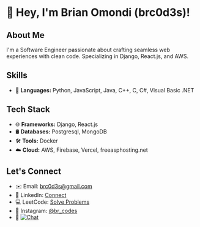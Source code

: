 # 👋 Hey, I'm Brian Omondi (brc0d3s)!

## About Me
I'm a Software Engineer passionate about crafting seamless web experiences with clean code. Specializing in Django, React.js, and AWS.

## Skills
- 🐍 **Languages:** Python, JavaScript, Java, C++, C, C#, Visual Basic .NET 

## Tech Stack
- 🌐 **Frameworks:** Django, React.js
- 🛢️ **Databases:** Postgresql, MongoDB
- 🛠️ **Tools:** Docker
- ☁️ **Cloud:** AWS, Firebase, Vercel, freeasphosting.net

## Let's Connect
- ✉️ Email: [brc0d3s@gmail.com](mailto:brc0d3s@gmail.com)
- 🔗 LinkedIn: [Connect](https://www.linkedin.com/in/brian-omondi-13a5b9257/)
- 💻 LeetCode: [Solve Problems](https://leetcode.com/brc0d3s/)
- 📸 Instagram: [@br_codes](https://www.instagram.com/br_codes/)
- 📱 [![Chat](https://img.shields.io/badge/WhatsApp-Chat-green?style=flat-square&logo=whatsapp)](https://wa.me/254755913175?text=Hello%20Brian%20Omondi,%20I%20have%20gotten%20your%20contact%20from%20GitHub!)
